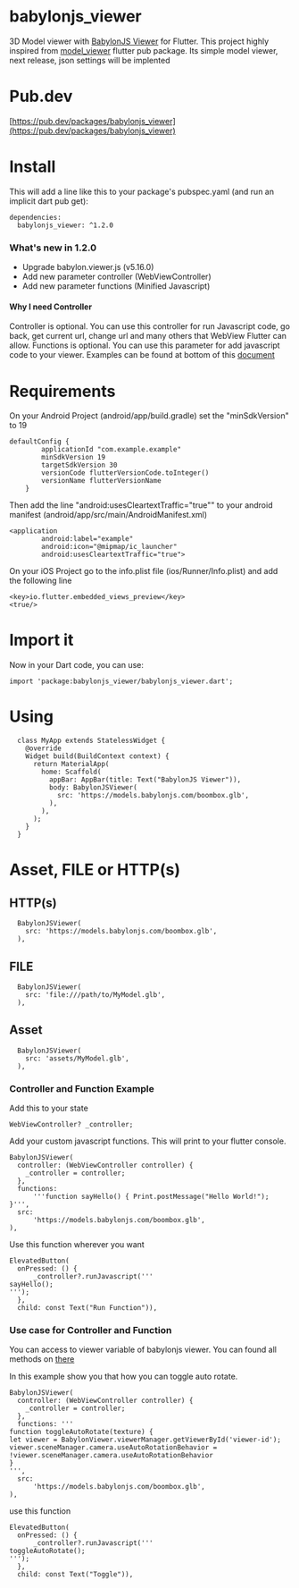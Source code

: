 # babylonjs_viewer

3D Model viewer with [BabylonJS Viewer](https://pub.dev/packages/babylonjs_viewer) for Flutter. This project highly inspired from [model_viewer](https://pub.dev/packages/model_viewer) flutter pub package. Its simple model viewer, next release, json settings will be implented

# Pub.dev
[https://pub.dev/packages/babylonjs_viewer](https://pub.dev/packages/babylonjs_viewer)

# Install
This will add a line like this to your package's pubspec.yaml (and run an implicit dart pub get):
```
dependencies:
  babylonjs_viewer: ^1.2.0
```

### What's new in 1.2.0
 - Upgrade babylon.viewer.js (v5.16.0)
 - Add new parameter controller (WebViewController)
 - Add new parameter functions (Minified Javascript)

#### Why I need Controller
Controller is optional. You can use this controller for run Javascript code, go back, get current url, change url and many others that WebView Flutter can allow. 
Functions is optional. You can use this parameter for add javascript code to your viewer.
Examples can be found at bottom of this [document](https://github.com/MarlonJD/babylonjs_viewer#controller-and-function-example)


# Requirements
On your Android Project (android/app/build.gradle) set the "minSdkVersion" to 19
```
defaultConfig {
        applicationId "com.example.example"
        minSdkVersion 19
        targetSdkVersion 30
        versionCode flutterVersionCode.toInteger()
        versionName flutterVersionName
    }
```

Then add the line "android:usesCleartextTraffic="true"" to your android manifest (android/app/src/main/AndroidManifest.xml)
```
<application
        android:label="example"
        android:icon="@mipmap/ic_launcher"
        android:usesCleartextTraffic="true">
```

On your iOS Project go to the info.plist file (ios/Runner/Info.plist) and add the following line
```
<key>io.flutter.embedded_views_preview</key>
<true/>
```


# Import it
Now in your Dart code, you can use:
```
import 'package:babylonjs_viewer/babylonjs_viewer.dart';
```

# Using
```
  class MyApp extends StatelessWidget {
    @override
    Widget build(BuildContext context) {
      return MaterialApp(
        home: Scaffold(
          appBar: AppBar(title: Text("BabylonJS Viewer")),
          body: BabylonJSViewer(
            src: 'https://models.babylonjs.com/boombox.glb',
          ),
        ),
      );
    }
  }
```
# Asset, FILE or HTTP(s)

## HTTP(s)
```
  BabylonJSViewer(
    src: 'https://models.babylonjs.com/boombox.glb',
  ),
```
## FILE
```
  BabylonJSViewer(
    src: 'file:///path/to/MyModel.glb',
  ),
```
## Asset
```
  BabylonJSViewer(
    src: 'assets/MyModel.glb',
  ),
``` 

### Controller and Function Example
Add this to your state
```
WebViewController? _controller;
```

Add your custom javascript functions. This will print to your flutter console.
```
BabylonJSViewer(
  controller: (WebViewController controller) {
    _controller = controller;
  },
  functions:
      '''function sayHello() { Print.postMessage("Hello World!"); }''',
  src:
      'https://models.babylonjs.com/boombox.glb',
),
```

Use this function wherever you want
```
ElevatedButton(
  onPressed: () {
      _controller?.runJavascript('''
sayHello();
''');
  },
  child: const Text("Run Function")),
```

### Use case for Controller and Function

You can access to viewer variable of babylonjs viewer. You can found all methods on [there](https://github.com/BabylonJS/Babylon.js/blob/master/packages/tools/viewer/src/viewer/viewer.ts)

In this example show you that how you can toggle auto rotate.
```
BabylonJSViewer(
  controller: (WebViewController controller) {
    _controller = controller;
  },
  functions: '''
function toggleAutoRotate(texture) {
let viewer = BabylonViewer.viewerManager.getViewerById('viewer-id');
viewer.sceneManager.camera.useAutoRotationBehavior = !viewer.sceneManager.camera.useAutoRotationBehavior
}
''',
  src:
      'https://models.babylonjs.com/boombox.glb',
),
```

use this function
```
ElevatedButton(
  onPressed: () {
      _controller?.runJavascript('''
toggleAutoRotate();
''');
  },
  child: const Text("Toggle")),
```
